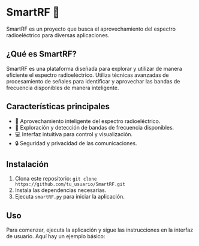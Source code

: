 # SmartRF 📡

SmartRF es un proyecto que busca el aprovechamiento del espectro radioeléctrico para diversas aplicaciones.

## ¿Qué es SmartRF?

SmartRF es una plataforma diseñada para explorar y utilizar de manera eficiente el espectro radioeléctrico. Utiliza técnicas avanzadas de procesamiento de señales para identificar y aprovechar las bandas de frecuencia disponibles de manera inteligente.

## Características principales

- 🚀 Aprovechamiento inteligente del espectro radioeléctrico.
- 📶 Exploración y detección de bandas de frecuencia disponibles.
- 💻 Interfaz intuitiva para control y visualización.
- 🔒 Seguridad y privacidad de las comunicaciones.

## Instalación

1. Clona este repositorio: `git clone https://github.com/tu_usuario/SmartRF.git`
2. Instala las dependencias necesarias.
3. Ejecuta `smartRF.py` para iniciar la aplicación.

## Uso

Para comenzar, ejecuta la aplicación y sigue las instrucciones en la interfaz de usuario. Aquí hay un ejemplo básico:



